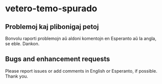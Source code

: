 # vetero-temo-spurado

<h2>Problemoj kaj plibonigaj petoj</h2>
<p>Bonvolu raporti problemojn aŭ aldoni komentojn en Esperanto aŭ la angla, se eble. Dankon.</p>

<h2>Bugs and enhancement requests</h2>
<p>Please report issues or add comments in English or Esperanto, if possible. Thank you.</p>
